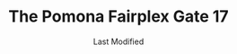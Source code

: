 ---
layout: location-page
date: Last Modified
description: "Local COVID-19 testing is available at The Pomona Fairplex Gate 17 in Pomona, California, USA."
permalink: "locations/california/pomona/the-pomona-fairplex-gate-17/"
tags:
  - locations
  - california
title: The Pomona Fairplex Gate 17
uniqueName: the-pomona-fairplex-gate-17
state: California
stateAbbr: CA
hood: "Pomona"
address: "1101 W McKinley Ave"
city: "Pomona"
zip: "91768"
zipsNearby: "90201 90202 90270 90209 90210 90211 90212 90213 90220 90221 90222 90223 90224 90230 90231 90232 90233 90239 90240 90241 90242 90245 90247 90248 90249 90250 90251 90255 90301 90302 90303 90304 90305 90306 90307 90308 90309 90310 90311 90312 90260 90261 90001 90002 90003 90004 90005 90006 90007 90008 90009 90010 90011 90012 90013 90014 90015 90016 90017 90018 90019 90020 90021 90022 90023 90024 90025 90026 90027 90028 90029 90030 90031 90032 90033 90034 90035 90036 90037 90038 90039 90040 90041 90042 90043 90044 90045 90046 90047 90048 90049 90050 90051 90052 90053 90054 90055 90056 90057 90058 90059 90060 90061 90062 90063 90064 90065 90066 90067 90068 90069 90070 90071 90072 90073 90074 90075 90076 90077 90078 90079 90080 90081 90082 90083 90084 90086 90087 90088 90089 90090 90091 90093 90094 90095 90096 90099 90101 90103 90189 90262 90263 90264 90265 90266 90267 90272 90274 90275 90254 90277 90278 90401 90402 90403 90404 90405 90406 90407 90408 90409 90410 90411 90280 90290 90291 90292 90293 90294 90295 90296 93510 91301 91376 91377 91001 91003 91006 91007 91066 91077 91501 91502 91503 91504 91505 91506 91507 91508 91510 91521 91522 91523 91526 91303 91304 91305 91306 91307 91308 91309 91396 91311 91313 91008 91009 91010 93524 91201 91202 91203 91204 91205 91206 91207 91208 91209 91210 91214 91221 91222 91224 91225 91226 91011 91012 91023 93532 93534 93535 93536 93539 93584 93586 93543 93544 91016 91017 91020 91021 91601 91602 91603 91604 91605 91606 91607 91608 91609 91610 91611 91612 91614 91615 91616 91617 91618 91324 91325 91326 91327 91328 91329 91330 91331 91333 91334 93550 93551 93552 93590 93591 93599 91101 91102 91103 91104 91105 91106 91107 91108 91109 91110 91114 91115 91116 91117 91118 91121 91123 91124 91125 91126 91129 91182 91184 91185 91188 91189 91199 93553 93563 93040 91335 91337 91340 91341 91342 91343 91344 91345 91346 91392 91393 91394 91395 91310 91321 91322 91350 91351 91354 91355 91380 91381 91382 91383 91384 91385 91386 91387 91390 91024 91025 93062 93063 93064 93065 93094 93099 91030 91031 91040 91041 91352 91353 91356 91357 91359 91362 91042 91043 91316 91401 91402 91403 91404 91405 91406 91407 91408 91409 91410 91411 91412 91413 91416 91423 91426 91436 91470 91482 91495 91496 91499 91046 91302 91364 91365 91367 91371 91372 92301 92305 92307 92308 92220 92223 92314 92386 92315 92316 92317 92318 92230 92320 92321 92313 92324 92322 92325 92326 92028 92088 92333 92331 92334 92335 92336 92337 92339 92342 92543 92545 92546 92340 92344 92345 92346 92548 92352 92530 92531 92532 92350 92354 92357 92356 92358 92359 92551 92552 92553 92554 92555 92556 92557 92562 92563 92564 92567 92054 92055 92057 92368 92369 92570 92571 92572 92599 92329 92371 92372 92373 92374 92375 92376 92377 92378 92501 92502 92503 92504 92505 92506 92507 92508 92509 92513 92514 92515 92516 92517 92518 92519 92521 92522 92341 92382 92401 92402 92403 92404 92405 92406 92407 92408 92410 92411 92412 92413 92414 92415 92418 92423 92424 92427 92581 92582 92583 92385 92584 92585 92586 92587 92589 92590 92591 92592 92593 92391 92392 92393 92394 92395 92595 92596 92397 92399 91714 91715 91716 91801 91802 91803 91804 91896 91899 92801 92802 92803 92804 92805 92806 92807 92808 92809 92812 92814 92815 92816 92817 92825 92850 92899 90701 90702 90703 92811 90704 91702 91706 90706 90707 92821 92822 92823 90620 90621 90622 90623 90624 91708 91710 91709 91711 92877 92878 92879 92880 92881 92882 92883 92625 92626 92627 92628 91722 91723 91724 90630 92624 92629 91731 91732 91733 91734 91735 92609 92630 92831 92832 92833 92834 92835 92836 92837 92838 92840 92841 92842 92843 92844 92845 92846 91740 91741 91743 90710 92605 92615 92646 92647 92648 92649 92602 92603 92604 92606 92612 92614 92616 92617 92618 92619 92620 92623 92650 92697 92607 92637 92651 92652 92653 92654 92656 92677 92698 90631 90632 90633 90711 90712 90713 90714 90715 90716 90637 90638 90639 91744 91745 91746 91747 91748 91749 91750 90717 90745 90746 90747 90749 90755 90801 90802 90803 90804 90805 90806 90807 90808 90809 90810 90813 90814 90815 90822 90831 90832 90833 90834 90835 90840 90842 90844 90846 90847 90848 90853 90895 90899 90720 90721 91752 91763 90640 91754 91755 91756 91759 92657 92658 92659 92660 92661 92662 92663 92860 90650 90651 90652 91758 91761 91762 91764 92856 92857 92859 92861 92862 92863 92864 92865 92866 92867 92868 92869 90723 90660 90661 90662 92870 92871 91765 91766 91767 91768 91769 91701 91729 91730 91737 91739 91770 91771 91772 92672 92673 92674 91773 91775 91776 91778 92675 92690 92691 92692 92693 92694 90731 90732 90733 90734 92701 92702 92703 92704 92705 92706 92707 92708 92711 92712 92725 92728 92735 92799 90670 90671 90740 92676 90680 90742 90743 91780 90501 90502 90503 90504 90505 90506 90507 90508 90509 90510 92610 92678 92679 92688 92780 92781 92782 91784 91785 91786 91788 91789 91795 91790 91791 91792 91793 92655 92683 92684 92685 90601 90602 90603 90604 90605 90606 90607 90608 90609 90610 90744 90748 92885 92886 92887 90102 90313 90397 90398 90612 90659 90845 90888 91131 91191 91363 91388 91399 91497 91797 91798 91799 91841 92709 92710 93093" 
mapUrl: "http://maps.apple.com/?q=The+Pomona+Fairplex+Gate+17&address=1101+W+McKinley+Ave,Pomona,California,91768"
locationType: Drive-thru
phone: ""
website: "https://coronavirus.lacity.org/Testing"
onlineBooking: true
closed: undefined
closedUpdate: April 21st, 2020
notes: "By appointment only. Limited test kits available."
days: Contact for hours of operation.
ctaMessage: Schedule a test
ctaUrl: "https://coronavirus.lacity.org/Testing"
---